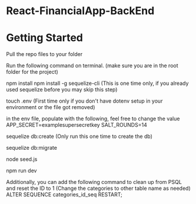 # React-FinancialApp-BackEnd

# Getting Started
Pull the repo files to your folder

Run the following command on terminal. (make sure you are in the root folder for the project)


npm install
npm install -g sequelize-cli (This is one time only, if you already used sequelize before you may skip this step)

touch .env (First time only if you don't have dotenv setup in your environment or the file got removed)

in the env file, populate with the following, feel free to change the value
APP_SECRET=examplesupersecretkey
SALT_ROUNDS=14

sequelize db:create (Only run this one time to create the db)

sequelize db:migrate



node seed.js

npm run dev



Additionally, you can add the following command to clean up from PSQL and reset the ID to 1 (Change the categories to other table name as needed)
ALTER SEQUENCE categories_id_seq RESTART;